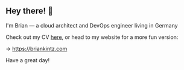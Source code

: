 ## Hey there! 👋

I'm Brian — a cloud architect and DevOps engineer living in Germany

Check out my CV [here](https://github.com/briankintz/briankintz/blob/main/cv.md), or head to my website for a more fun version:

→ <https://briankintz.com>

Have a great day!

<!--
**briankintz/briankintz** is a ✨ _special_ ✨ repository because its `README.md` (this file) appears on your GitHub profile.

Here are some ideas to get you started:

- 🔭 I’m currently working on ...
- 🌱 I’m currently learning ...
- 👯 I’m looking to collaborate on ...
- 🤔 I’m looking for help with ...
- 💬 Ask me about ...
- 📫 How to reach me: ...
- 😄 Pronouns: ...
- ⚡ Fun fact: ...
-->
